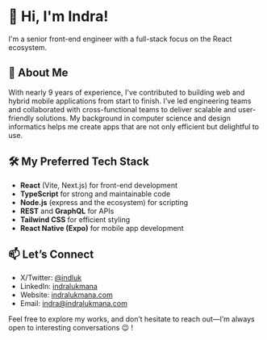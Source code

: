# 👋 Hi, I'm Indra!

I'm a senior front-end engineer with a full-stack focus on the React ecosystem.

## 💫 About Me

With nearly 9 years of experience, I've contributed to building web and hybrid mobile applications from start to finish.
I’ve led engineering teams and collaborated with cross-functional teams to deliver scalable and user-friendly solutions.
My background in computer science and design informatics helps me create apps that are not only efficient but delightful to use.

## 🛠 My Preferred Tech Stack

- **React** (Vite, Next.js) for front-end development
- **TypeScript** for strong and maintainable code
- **Node.js** (express and the ecosystem) for scripting
- **REST** and **GraphQL** for APIs
- **Tailwind CSS** for efficient styling
- **React Native (Expo)** for mobile app development

## 📫 Let’s Connect

- X/Twitter: [@indluk](https://x.com/indluk)
- LinkedIn: [indralukmana](https://www.linkedin.com/in/indralukmana)
- Website: [indralukmana.com](https://indralukmana.com)
- Email: [indra@indralukmana.com](mailto:indra@indralukmana.com)

Feel free to explore my works, and don’t hesitate to reach out—I’m always open to interesting conversations 😉 !
